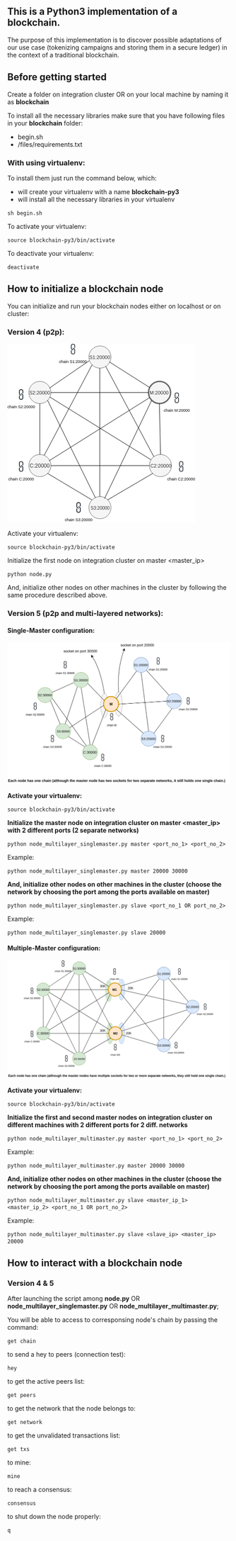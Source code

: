 ## **This is a Python3 implementation of a blockchain.**   

The purpose of this implementation is to discover possible adaptations of our use case (tokenizing campaigns and storing them in a secure ledger) in the context of a traditional blockchain.  

## **Before getting started**  

Create a folder on integration cluster OR on your local machine by naming it as **blockchain**  

To install all the necessary libraries make sure that you have following files in your **blockchain** folder:  
* begin.sh
* /files/requirements.txt

### **With using virtualenv:**  

To install them just run the command below, which: 
* will create your virtualenv with a name **blockchain-py3** 
* will install all the necessary libraries in your virtualenv

```shell
sh begin.sh
```

To activate your virtualenv:
```shell
source blockchain-py3/bin/activate
```

To deactivate your virtualenv:
```shell
deactivate
```

## **How to initialize a blockchain node**

You can initialize and run your blockchain nodes either on localhost or on cluster:  

### **Version 4 (p2p):**  

![Alt-Text](/files/node_v0_5.png)  

Activate your virtualenv:
```shell
source blockchain-py3/bin/activate
```

Initialize the first node on integration cluster on master <master_ip>
```shell
python node.py
```  

And, initialize other nodes on other machines in the cluster by following the same procedure described above. 

### **Version 5 (p2p and multi-layered networks):** 

#### **Single-Master configuration:**  

![Alt-Text](/files/node_v0_5_singlemaster.png)  

**Activate your virtualenv:**
```shell
source blockchain-py3/bin/activate
```

**Initialize the master node on integration cluster on master <master_ip> with 2 different ports (2 separate networks)**
```shell
python node_multilayer_singlemaster.py master <port_no_1> <port_no_2>
```  

Example:
```shell
python node_multilayer_singlemaster.py master 20000 30000
```

**And, initialize other nodes on other machines in the cluster (choose the network by choosing the port among the ports available on master)**
```shell
python node_multilayer_singlemaster.py slave <port_no_1 OR port_no_2>
```

Example:
```shell
python node_multilayer_singlemaster.py slave 20000
```

#### **Multiple-Master configuration:** 
  
![Alt-Text](/files/node_v0_5_multimaster.png)  

**Activate your virtualenv:**
```shell
source blockchain-py3/bin/activate
```

**Initialize the first and second master nodes on integration cluster on different machines with 2 different ports for 2 diff. networks**
```shell
python node_multilayer_multimaster.py master <port_no_1> <port_no_2>
```  

Example:
```shell
python node_multilayer_multimaster.py master 20000 30000
```

**And, initialize other nodes on other machines in the cluster (choose the network by choosing the port among the ports available on master)**
```shell
python node_multilayer_multimaster.py slave <master_ip_1> <master_ip_2> <port_no_1 OR port_no_2>
```

Example:
```shell
python node_multilayer_multimaster.py slave <slave_ip> <master_ip> 20000
```

## **How to interact with a blockchain node**

### **Version 4 & 5**  

After launching the script among **node.py** OR **node_multilayer_singlemaster.py** OR **node_multilayer_multimaster.py**;

You will be able to access to corresponsing node's chain by passing the command:
```shell
get chain
``` 

to send a hey to peers (connection test):
```shell
hey
``` 

to get the active peers list:
```shell
get peers
``` 

to get the network that the node belongs to:
```shell
get network
``` 

to get the unvalidated transactions list:
```shell
get txs
``` 

to mine:
```shell
mine
``` 

to reach a consensus:
```shell
consensus
``` 

to shut down the node properly:
```shell
q
``` 